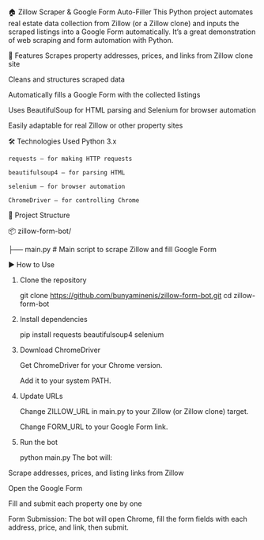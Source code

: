🏠 Zillow Scraper & Google Form Auto-Filler
This Python project automates real estate data collection from Zillow (or a Zillow clone) and inputs the scraped listings into a Google Form automatically. It’s a great demonstration of web scraping and form automation with Python.

🚀 Features
Scrapes property addresses, prices, and links from Zillow clone site

Cleans and structures scraped data

Automatically fills a Google Form with the collected listings

Uses BeautifulSoup for HTML parsing and Selenium for browser automation

Easily adaptable for real Zillow or other property sites

🛠️ Technologies Used
    Python 3.x

    requests – for making HTTP requests

    beautifulsoup4 – for parsing HTML

    selenium – for browser automation

    ChromeDriver – for controlling Chrome

📁 Project Structure

📦 zillow-form-bot/

├── main.py              # Main script to scrape Zillow and fill Google Form

▶️ How to Use
1. Clone the repository

    git clone https://github.com/bunyaminenis/zillow-form-bot.git
    cd zillow-form-bot
2. Install dependencies

    pip install requests beautifulsoup4 selenium
3. Download ChromeDriver

    Get ChromeDriver for your Chrome version.

    Add it to your system PATH.

4. Update URLs

    Change ZILLOW_URL in main.py to your Zillow (or Zillow clone) target.

    Change FORM_URL to your Google Form link.

5. Run the bot

    python main.py
The bot will:

Scrape addresses, prices, and listing links from Zillow

Open the Google Form

Fill and submit each property one by one

Form Submission:
The bot will open Chrome, fill the form fields with each address, price, and link, then submit.
